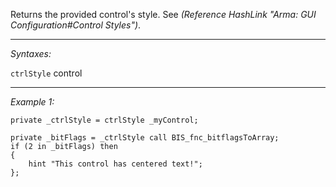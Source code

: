 Returns the provided control's style. See *(Reference HashLink "Arma: GUI Configuration#Control Styles")*.


---
*Syntaxes:*

`ctrlStyle` control

---
*Example 1:*

```sqf
private _ctrlStyle = ctrlStyle _myControl;

private _bitFlags = _ctrlStyle call BIS_fnc_bitflagsToArray;
if (2 in _bitFlags) then
{
	hint "This control has centered text!";
};
```